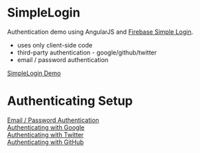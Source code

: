 SimpleLogin
===========
Authentication demo using AngularJS and
<a href='https://www.firebase.com/docs/security/simple-login-overview.html'>Firebase Simple Login</a>. 
  - uses only client-side code
  - third-party authentication - google/github/twitter
  - email / password authentication

<a href='http://bittopia.ca/dev/SimpleLogin'>SimpleLogin Demo</a>


Authenticating Setup
===========
<a href="https://www.firebase.com/docs/security/simple-login-email-password.html">Email / Password Authentication</a><br />
<a href="https://www.firebase.com/docs/security/simple-login-google.html">Authenticating with Google</a><br />
<a href="https://www.firebase.com/docs/security/simple-login-twitter.html">Authenticating with Twitter</a><br />
<a href="https://www.firebase.com/docs/security/simple-login-github.html">Authenticating with GitHub</a><br />
